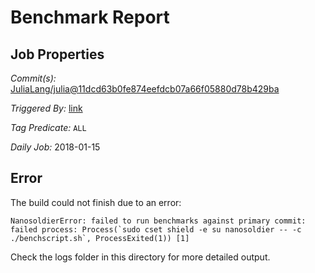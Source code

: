 # Benchmark Report

## Job Properties

*Commit(s):* [JuliaLang/julia@11dcd63b0fe874eefdcb07a66f05880d78b429ba](https://github.com/JuliaLang/julia/commit/11dcd63b0fe874eefdcb07a66f05880d78b429ba)

*Triggered By:* [link](https://github.com/JuliaLang/julia/commit/11dcd63b0fe874eefdcb07a66f05880d78b429ba#commitcomment-26857507)

*Tag Predicate:* `ALL`

*Daily Job:* 2018-01-15

## Error

The build could not finish due to an error:

```
NanosoldierError: failed to run benchmarks against primary commit: failed process: Process(`sudo cset shield -e su nanosoldier -- -c ./benchscript.sh`, ProcessExited(1)) [1]
```

Check the logs folder in this directory for more detailed output.

